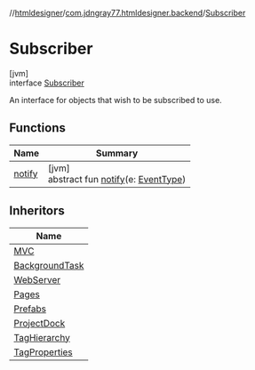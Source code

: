 //[htmldesigner](../../../index.md)/[com.jdngray77.htmldesigner.backend](../index.md)/[Subscriber](index.md)

# Subscriber

[jvm]\
interface [Subscriber](index.md)

An interface for objects that wish to be subscribed to use.

## Functions

| Name | Summary |
|---|---|
| [notify](notify.md) | [jvm]<br>abstract fun [notify](notify.md)(e: [EventType](../-event-type/index.md)) |

## Inheritors

| Name |
|---|
| [MVC](../../com.jdngray77.htmldesigner/-m-v-c/index.md) |
| [BackgroundTask](../-background-task/index.md) |
| [WebServer](../-web-server/index.md) |
| [Pages](../../com.jdngray77.htmldesigner.frontend.docks/-pages/index.md) |
| [Prefabs](../../com.jdngray77.htmldesigner.frontend.docks/-prefabs/index.md) |
| [ProjectDock](../../com.jdngray77.htmldesigner.frontend.docks/-project-dock/index.md) |
| [TagHierarchy](../../com.jdngray77.htmldesigner.frontend.docks/-tag-hierarchy/index.md) |
| [TagProperties](../../com.jdngray77.htmldesigner.frontend.docks.tagproperties/-tag-properties/index.md) |
